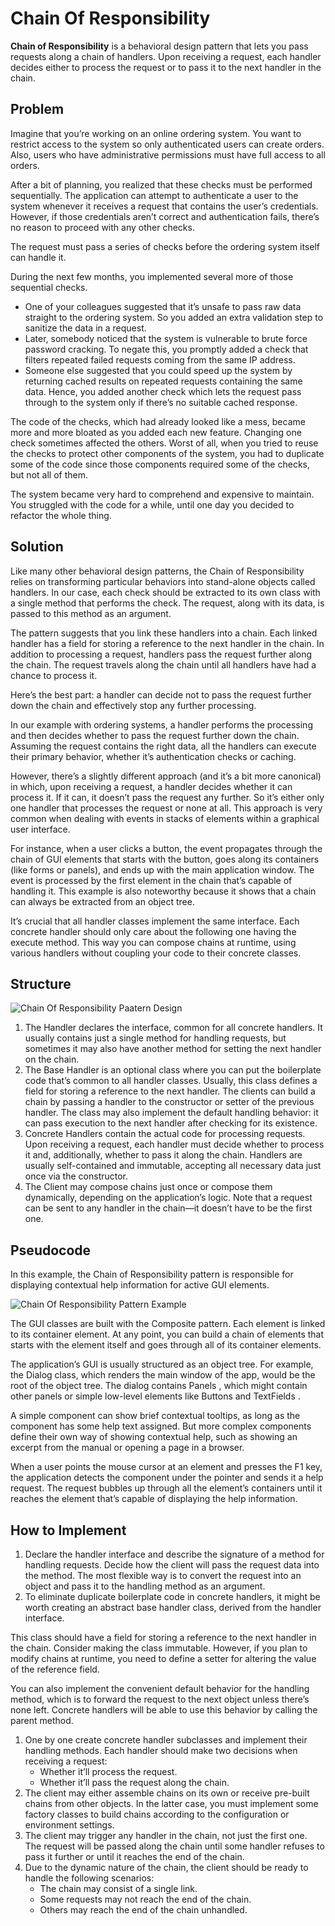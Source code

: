 # Chain Of Responsibility
**Chain of Responsibility** is a behavioral design pattern that lets you pass requests along a 
chain of handlers. Upon receiving a request, each handler decides either to process the 
request or to pass it to the next handler in the chain.

## Problem
Imagine that you’re working on an online ordering system. You want to restrict access to the 
system so only authenticated users can create orders. Also, users who have administrative
permissions must have full access to all orders.

After a bit of planning, you realized that these checks must be performed sequentially. The 
application can attempt to authenticate a user to the system whenever it receives a request 
that contains the user’s credentials. However, if those credentials aren’t correct and 
authentication fails, there’s no reason to proceed with any other checks.

The request must pass a series of checks before the ordering system itself can handle it.

During the next few months, you implemented several more of those sequential checks.
* One of your colleagues suggested that it’s unsafe to pass raw data straight to the ordering 
system. So you added an extra validation step to sanitize the data in a request.
* Later, somebody noticed that the system is vulnerable to brute force password cracking. To 
negate this, you promptly added a check that filters repeated failed requests coming from the
same IP address.
* Someone else suggested that you could speed up the system by returning cached results on 
repeated requests containing the same data. Hence, you added another check which lets the 
request pass through to the system only if there’s no suitable cached response.

The code of the checks, which had already looked like a mess, became more and more bloated as 
you added each new feature. Changing one check sometimes affected the others. Worst of all, 
when you tried to reuse the checks to protect other components of the system, you had to 
duplicate some of the code since those components required some of the checks, but not all of 
them.

The system became very hard to comprehend and expensive to maintain. You struggled with the 
code for a while, until one day you decided to refactor the whole thing.

## Solution
Like many other behavioral design patterns, the Chain of Responsibility relies on transforming 
particular behaviors into stand-alone objects called handlers. In our case, each check should 
be extracted to its own class with a single method that performs the check. The request, along 
with its data, is passed to this method as an argument.

The pattern suggests that you link these handlers into a chain. Each linked handler has a 
field for storing a reference to the next handler in the chain. In addition to processing a 
request, handlers pass the request further along the chain. The request travels along the 
chain until all handlers have had a chance to process it.

Here’s the best part: a handler can decide not to pass the request further down the chain and 
effectively stop any further processing.

In our example with ordering systems, a handler performs the processing and then decides 
whether to pass the request further down the chain. Assuming the request contains the right 
data, all the handlers can execute their primary behavior, whether it’s authentication checks 
or caching.

However, there’s a slightly different approach (and it’s a bit more canonical) in which, upon 
receiving a request, a handler decides whether it can process it. If it can, it doesn’t pass
 the request any further. So it’s either only one handler that processes the request or none 
at all. This approach is very common when dealing with events in stacks of elements within a 
graphical user interface.

For instance, when a user clicks a button, the event propagates through the chain of GUI 
elements that starts with the button, goes along its containers (like forms or panels), and 
ends up with the main application window. The event is processed by the first element in the 
chain that’s capable of handling it. This example is also noteworthy because it shows that a 
chain can always be extracted from an object tree.

It’s crucial that all handler classes implement the same interface. Each concrete handler
should only care about the following one having the execute method. This way you can 
compose chains at runtime, using various handlers without coupling your code to their concrete 
classes.

## Structure

![Chain Of Responsibility Paatern Design](chain-of-responsibility-pattern.png)

1. The Handler declares the interface, common for all concrete handlers. It usually contains 
just a single method for handling requests, but sometimes it may also have another method for
setting the next handler on the chain.
1. The Base Handler is an optional class where you can put the boilerplate code that’s common 
to all handler classes. Usually, this class defines a field for storing a reference to the
next handler. The clients can build a chain by passing a handler to the constructor or setter 
of the previous handler. 
The class may also implement the default handling behavior: it can pass execution to the next 
handler after checking for its existence.
1. Concrete Handlers contain the actual code for processing requests. Upon receiving a request,
 each handler must decide whether to process it and, additionally, whether to pass it along 
the chain.
Handlers are usually self-contained and immutable, accepting all necessary data just once via 
the constructor.
1. The Client may compose chains just once or compose them dynamically, depending on the 
application’s logic. Note that a request can be sent to any handler in the chain—it doesn’t
have to be the first one.

## Pseudocode
In this example, the Chain of Responsibility pattern is responsible for displaying contextual 
help information for active GUI elements.

![Chain Of Responsibility Pattern Example](chain-of-responsibility.png)

The GUI classes are built with the Composite pattern. Each element is linked to its container 
element. At any point, you can build a chain of elements that starts with the element itself 
and goes through all of its container elements.

The application’s GUI is usually structured as an object tree. For example, the Dialog class, 
which renders the main window of the app, would be the root of the object tree. The dialog 
contains Panels , which might contain other panels or simple low-level elements like Buttons 
and TextFields .

A simple component can show brief contextual tooltips, as long as the component has some help 
text assigned. But more complex components define their own way of showing contextual help, 
such as showing an excerpt from the manual or opening a page in a browser.

When a user points the mouse cursor at an element and presses the F1 key, the application
detects the component under the pointer and sends it a help request. The request bubbles up 
through all the element’s containers until it reaches the element that’s capable of displaying 
the help information.

## How to Implement
1. Declare the handler interface and describe the signature of a method for handling requests.
Decide how the client will pass the request data into the method. The most flexible way is to 
convert the request into an object and pass it to the handling method as an argument.
1. To eliminate duplicate boilerplate code in concrete handlers, it might be worth creating an 
abstract base handler class, derived from the handler interface.

This class should have a field for storing a reference to the next handler in the chain. 
Consider making the class immutable. However, if you plan to modify chains at runtime, you 
need to define a setter for altering the value of the reference field.

You can also implement the convenient default behavior for the handling method, which is to 
forward the request to the next object unless there’s none left. Concrete handlers will be 
able to use this behavior by calling the parent method.
1. One by one create concrete handler subclasses and implement their handling methods. Each handler should make two decisions when receiving a request:
    * Whether it’ll process the request.
    * Whether it’ll pass the request along the chain.
1. The client may either assemble chains on its own or receive pre-built chains from other 
objects. In the latter case, you must implement some factory classes to build chains according 
to the configuration or environment settings.
1. The client may trigger any handler in the chain, not just the first one. The request will 
be passed along the chain until some handler refuses to pass it further or until it reaches the
end of the chain.
1. Due to the dynamic nature of the chain, the client should be ready to handle the following  scenarios:
    * The chain may consist of a single link.
    * Some requests may not reach the end of the chain.
    * Others may reach the end of the chain unhandled.

